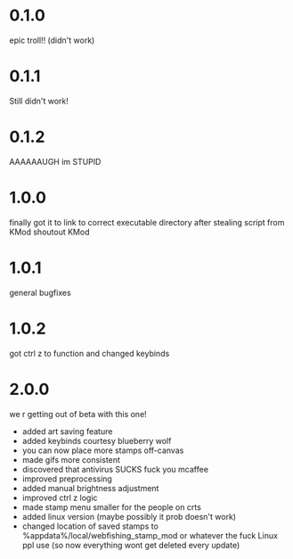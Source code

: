 # 0.1.0
epic troll!! (didn't work)
# 0.1.1
Still didn't work!
# 0.1.2
AAAAAAUGH im STUPID
# 1.0.0
finally got it to link to correct executable directory after stealing script from KMod shoutout KMod
# 1.0.1
general bugfixes
# 1.0.2
got ctrl z to function and changed keybinds
# 2.0.0
we r getting out of beta with this one!
- added art saving feature
- added keybinds courtesy blueberry wolf
- you can now place more stamps off-canvas
- made gifs more consistent
- discovered that antivirus SUCKS fuck you mcaffee
- improved preprocessing
- added manual brightness adjustment
- improved ctrl z logic
- made stamp menu smaller for the people on crts
- added linux version (maybe possibly it prob doesn't work)
- changed location of saved stamps to %appdata%/local/webfishing_stamp_mod or whatever the fuck Linux ppl use (so now everything wont get deleted every update)